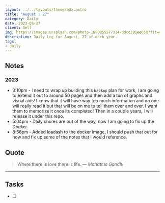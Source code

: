 ```yaml
---
layout: ../../layouts/theme/mdx.astro
title: "August : 27"
category: Daily
date: 2023-08-27
client: Self
img: https://images.unsplash.com/photo-1690859577314-ddcd385ee050?fit=crop&q=85&w=1400&h=700
description: Daily Log for August, 27 of each year.
tags:
- daily
---
```


## Notes
### 2023
- 3:10pm - I need to wrap up building this `backup` plan for work, I am going to extend it out to around 50 pages and then add a ton of graphs and visual aids! I know that it will have way too much information and no one will really read it but that will be on me to tell them over and over. I want them to memorize it once its completed! Then in a couple years, I will release it under this repo.
- 5:04pm - Daily chores are out of the way, now I am going to fix up the Docker. 
- 8:56pm - Added loadash to the docker image, I should push that out for now and fix up some of the notes that I would reference.

## Quote

> Where there is love there is life.
> — <cite>Mahatma Gandhi</cite>

---

## Tasks

- [ ]